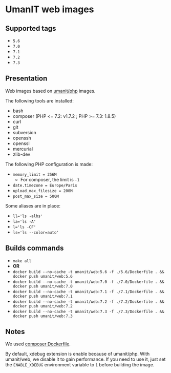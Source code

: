 # UmanIT web images

## Supported tags
* `5.6`
* `7.0`
* `7.1`
* `7.2`
* `7.3`

## Presentation
Web images based on [umanit/php](https://hub.docker.com/r/umanit/php/) images.

The following tools are installed:
* bash
* composer (PHP <= 7.2: v1.7.2 ; PHP >= 7.3: 1.8.5)
* curl
* git
* subversion
* openssh
* openssl
* mercurial
* zlib-dev

The following PHP configuration is made:
* `memory_limit = 256M`
  * For composer, the limit is `-1`
* `date.timezone = Europe/Paris`
* `upload_max_filesize = 200M`
* `post_max_size = 500M`

Some aliases are in place:
* `ll='ls -alhs'`
* `la='ls -A'`
* `l='ls -CF'`
* `ls='ls --color=auto'`

## Builds commands
* `make all`
* **OR**
* `docker build --no-cache -t umanit/web:5.6 -f ./5.6/Dockerfile . && docker push umanit/web:5.6`
* `docker build --no-cache -t umanit/web:7.0 -f ./7.0/Dockerfile . && docker push umanit/web:7.0`
* `docker build --no-cache -t umanit/web:7.1 -f ./7.1/Dockerfile . && docker push umanit/web:7.1`
* `docker build --no-cache -t umanit/web:7.2 -f ./7.2/Dockerfile . && docker push umanit/web:7.2`
* `docker build --no-cache -t umanit/web:7.3 -f ./7.3/Dockerfile . && docker push umanit/web:7.3`

## Notes
We used [composer Dockerfile](https://github.com/composer/docker/blob/master/Dockerfile.template).

By default, xdebug extension is enable because of umanit/php. With umanit/web,
we disable it to gain performance. If you need to use it, just set the
`ENABLE_XDEBUG` environment variable to `1` before building the image.
